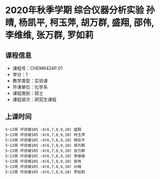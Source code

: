 # 2020年秋季学期 综合仪器分析实验 孙晴, 杨凯平, 柯玉萍, 胡万群, 盛翔, 邵伟, 李维维, 张万群, 罗如莉






## 课程信息

- 课程号：CHEM6424P.01
- 学分：1
- 教学类型：实验课
- 开课单位：化学系
- 课程类别：硕士
- 课程层次：研究生课程

## 上课时间

```
5~13周 环资楼105 :4(6,7,8,9,10) 盛翔
5~13周 环资楼105 :4(6,7,8,9,10) 柯玉萍
5~13周 环资楼105 :4(6,7,8,9,10) 杨凯平
5~13周 环资楼105 :4(6,7,8,9,10) 胡万群
5~13周 环资楼105 :4(6,7,8,9,10) 张万群
5~13周 环资楼105 :4(6,7,8,9,10) 李维维
5~13周 环资楼105 :4(6,7,8,9,10) 邵伟
5~13周 环资楼105 :4(6,7,8,9,10) 孙晴
5~13周 环资楼105 :4(6,7,8,9,10) 罗如莉
```

